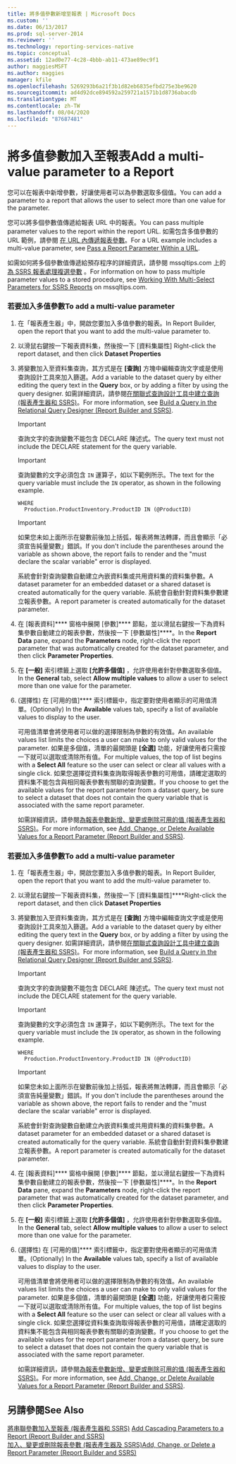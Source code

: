 ```yaml
---
title: 將多值參數新增至報表 | Microsoft Docs
ms.custom: ''
ms.date: 06/13/2017
ms.prod: sql-server-2014
ms.reviewer: ''
ms.technology: reporting-services-native
ms.topic: conceptual
ms.assetid: 12ad0e77-4c28-4bbb-ab11-473ae89ec9f1
author: maggiesMSFT
ms.author: maggies
manager: kfile
ms.openlocfilehash: 5269293b6a21f3b1d82eb6835efbd275e3be9620
ms.sourcegitcommit: ad4d92dce894592a259721a1571b1d8736abacdb
ms.translationtype: MT
ms.contentlocale: zh-TW
ms.lasthandoff: 08/04/2020
ms.locfileid: "87687481"
---
```

# <a name="add-a-multi-value-parameter-to-a-report"></a><span data-ttu-id="0a383-102">將多值參數加入至報表</span><span class="sxs-lookup"><span data-stu-id="0a383-102">Add a multi-value parameter to a Report</span></span>
  <span data-ttu-id="0a383-103">您可以在報表中新增參數，好讓使用者可以為參數選取多個值。</span><span class="sxs-lookup"><span data-stu-id="0a383-103">You can add a parameter to a report that allows the user to select more than one value for the parameter.</span></span>  
  
 <span data-ttu-id="0a383-104">您可以將多個參數值傳遞給報表 URL 中的報表。</span><span class="sxs-lookup"><span data-stu-id="0a383-104">You can pass multiple parameter values to the report within the report URL.</span></span> <span data-ttu-id="0a383-105">如需包含多值參數的 URL 範例，請參閱 [在 URL 內傳遞報表參數](../pass-a-report-parameter-within-a-url.md)。</span><span class="sxs-lookup"><span data-stu-id="0a383-105">For a URL example includes a multi-value parameter, see [Pass a Report Parameter Within a URL](../pass-a-report-parameter-within-a-url.md).</span></span>  
  
 <span data-ttu-id="0a383-106">如需如何將多個參數值傳遞給預存程序的詳細資訊，請參閱 mssqltips.com 上的 [為 SSRS 報表處理複選參數](https://go.microsoft.com/fwlink/?LinkId=321529) 。</span><span class="sxs-lookup"><span data-stu-id="0a383-106">For information on how to pass multiple parameter values to a stored procedure, see [Working With Multi-Select Parameters for SSRS Reports](https://go.microsoft.com/fwlink/?LinkId=321529) on mssqltips.com.</span></span>  
  
### <a name="to-add-a-multi-value-parameter"></a><span data-ttu-id="0a383-107">若要加入多值參數</span><span class="sxs-lookup"><span data-stu-id="0a383-107">To add a multi-value parameter</span></span>  
  
1.  <span data-ttu-id="0a383-108">在「報表產生器」中，開啟您要加入多值參數的報表。</span><span class="sxs-lookup"><span data-stu-id="0a383-108">In Report Builder, open the report that you want to add the multi-value parameter to.</span></span>  
  
2.  <span data-ttu-id="0a383-109">以滑鼠右鍵按一下報表資料集，然後按一下 [資料集屬性] </span><span class="sxs-lookup"><span data-stu-id="0a383-109">Right-click the report dataset, and then click **Dataset Properties**</span></span>  
  
3.  <span data-ttu-id="0a383-110">將變數加入至資料集查詢，其方式是在 **[查詢]** 方塊中編輯查詢文字或是使用查詢設計工具來加入篩選。</span><span class="sxs-lookup"><span data-stu-id="0a383-110">Add a variable to the dataset query by either editing the query text in the **Query** box, or by adding a filter by using the query designer.</span></span> <span data-ttu-id="0a383-111">如需詳細資訊，請參閱[在關聯式查詢設計工具中建立查詢 &#40;報表產生器和 SSRS&#41;](../report-data/build-a-query-in-the-relational-query-designer-report-builder-and-ssrs.md)。</span><span class="sxs-lookup"><span data-stu-id="0a383-111">For more information, see [Build a Query in the Relational Query Designer &#40;Report Builder and SSRS&#41;](../report-data/build-a-query-in-the-relational-query-designer-report-builder-and-ssrs.md).</span></span>  
  
    > [!IMPORTANT]  
    >  <span data-ttu-id="0a383-112">查詢文字的查詢變數不能包含 DECLARE 陳述式。</span><span class="sxs-lookup"><span data-stu-id="0a383-112">The query text must not include the DECLARE statement for the query variable.</span></span>  
  
    > [!IMPORTANT]  
    >  <span data-ttu-id="0a383-113">查詢變數的文字必須包含 `IN` 運算子，如以下範例所示。</span><span class="sxs-lookup"><span data-stu-id="0a383-113">The text for the query variable must include the `IN` operator, as shown in the following example.</span></span>  
  
    ```  
    WHERE  
      Production.ProductInventory.ProductID IN (@ProductID)  
    ```  
  
    > [!IMPORTANT]  
    >  <span data-ttu-id="0a383-114">如果您未如上面所示在變數前後加上括弧，報表將無法轉譯，而且會顯示「必須宣告純量變數」錯誤。</span><span class="sxs-lookup"><span data-stu-id="0a383-114">If you don't include the parentheses around the variable as shown above, the report fails to render and the "must declare the scalar variable" error is displayed.</span></span>  
  
     <span data-ttu-id="0a383-115">系統會針對查詢變數自動建立內嵌資料集或共用資料集的資料集參數。</span><span class="sxs-lookup"><span data-stu-id="0a383-115">A dataset parameter for an embedded dataset or a shared dataset is created automatically for the query variable.</span></span> <span data-ttu-id="0a383-116">系統會自動針對資料集參數建立報表參數。</span><span class="sxs-lookup"><span data-stu-id="0a383-116">A report parameter is created automatically for the dataset parameter.</span></span>  
  
4.  <span data-ttu-id="0a383-117">在 [報表資料]\*\*\*\* 窗格中展開 [參數]\*\*\*\* 節點，並以滑鼠右鍵按一下為資料集參數自動建立的報表參數，然後按一下 [參數屬性]\*\*\*\*。</span><span class="sxs-lookup"><span data-stu-id="0a383-117">In the **Report Data** pane, expand the **Parameters** node, right-click the report parameter that was automatically created for the dataset parameter, and then click **Parameter Properties**.</span></span>  
  
5.  <span data-ttu-id="0a383-118">在 **[一般]** 索引標籤上選取 **[允許多個值]** ，允許使用者針對參數選取多個值。</span><span class="sxs-lookup"><span data-stu-id="0a383-118">In the **General** tab, select **Allow multiple values** to allow a user to select more than one value for the parameter.</span></span>  
  
6.  <span data-ttu-id="0a383-119">(選擇性) 在 [可用的值]\*\*\*\* 索引標籤中，指定要對使用者顯示的可用值清單。</span><span class="sxs-lookup"><span data-stu-id="0a383-119">(Optionally) In the **Available** values tab, specify a list of available values to display to the user.</span></span>  
  
     <span data-ttu-id="0a383-120">可用值清單會將使用者可以做的選擇限制為參數的有效值。</span><span class="sxs-lookup"><span data-stu-id="0a383-120">An available values list limits the choices a user can make to only valid values for the parameter.</span></span> <span data-ttu-id="0a383-121">如果是多個值，清單的最開頭是 **[全選]** 功能，好讓使用者只需按一下就可以選取或清除所有值。</span><span class="sxs-lookup"><span data-stu-id="0a383-121">For multiple values, the top of list begins with a **Select All** feature so the user can select or clear all values with a single click.</span></span> <span data-ttu-id="0a383-122">如果您選擇從資料集查詢取得報表參數的可用值，請確定選取的資料集不能包含與相同報表參數有關聯的查詢變數。</span><span class="sxs-lookup"><span data-stu-id="0a383-122">If you choose to get the available values for the report parameter from a dataset query, be sure to select a dataset that does not contain the query variable that is associated with the same report parameter.</span></span>  
  
     <span data-ttu-id="0a383-123">如需詳細資訊，請參閱[為報表參數新增、變更或刪除可用的值 &#40;報表產生器和 SSRS&#41;](add-change-or-delete-available-values-for-a-report-parameter.md)。</span><span class="sxs-lookup"><span data-stu-id="0a383-123">For more information, see [Add, Change, or Delete Available Values for a Report Parameter &#40;Report Builder and SSRS&#41;](add-change-or-delete-available-values-for-a-report-parameter.md).</span></span>  
  
### <a name="to-add-a-multi-value-parameter"></a><span data-ttu-id="0a383-124">若要加入多值參數</span><span class="sxs-lookup"><span data-stu-id="0a383-124">To add a multi-value parameter</span></span>  
  
1.  <span data-ttu-id="0a383-125">在「報表產生器」中，開啟您要加入多值參數的報表。</span><span class="sxs-lookup"><span data-stu-id="0a383-125">In Report Builder, open the report that you want to add the multi-value parameter to.</span></span>  
  
2.  <span data-ttu-id="0a383-126">以滑鼠右鍵按一下報表資料集，然後按一下 [資料集屬性]\*\*\*\*</span><span class="sxs-lookup"><span data-stu-id="0a383-126">Right-click the report dataset, and then click **Dataset Properties**</span></span>  
  
3.  <span data-ttu-id="0a383-127">將變數加入至資料集查詢，其方式是在 **[查詢]** 方塊中編輯查詢文字或是使用查詢設計工具來加入篩選。</span><span class="sxs-lookup"><span data-stu-id="0a383-127">Add a variable to the dataset query by either editing the query text in the **Query** box, or by adding a filter by using the query designer.</span></span> <span data-ttu-id="0a383-128">如需詳細資訊，請參閱[在關聯式查詢設計工具中建立查詢 &#40;報表產生器和 SSRS&#41;](../report-data/build-a-query-in-the-relational-query-designer-report-builder-and-ssrs.md)。</span><span class="sxs-lookup"><span data-stu-id="0a383-128">For more information, see [Build a Query in the Relational Query Designer &#40;Report Builder and SSRS&#41;](../report-data/build-a-query-in-the-relational-query-designer-report-builder-and-ssrs.md).</span></span>  
  
    > [!IMPORTANT]  
    >  <span data-ttu-id="0a383-129">查詢文字的查詢變數不能包含 DECLARE 陳述式。</span><span class="sxs-lookup"><span data-stu-id="0a383-129">The query text must not include the DECLARE statement for the query variable.</span></span>  
  
    > [!IMPORTANT]  
    >  <span data-ttu-id="0a383-130">查詢變數的文字必須包含 `IN` 運算子，如以下範例所示。</span><span class="sxs-lookup"><span data-stu-id="0a383-130">The text for the query variable must include the `IN` operator, as shown in the following example.</span></span>  
  
    ```  
    WHERE  
      Production.ProductInventory.ProductID IN (@ProductID)  
    ```  
  
    > [!IMPORTANT]  
    >  <span data-ttu-id="0a383-131">如果您未如上面所示在變數前後加上括弧，報表將無法轉譯，而且會顯示「必須宣告純量變數」錯誤。</span><span class="sxs-lookup"><span data-stu-id="0a383-131">If you don't include the parentheses around the variable as shown above, the report fails to render and the "must declare the scalar variable" error is displayed.</span></span>  
  
     <span data-ttu-id="0a383-132">系統會針對查詢變數自動建立內嵌資料集或共用資料集的資料集參數。</span><span class="sxs-lookup"><span data-stu-id="0a383-132">A dataset parameter for an embedded dataset or a shared dataset is created automatically for the query variable.</span></span> <span data-ttu-id="0a383-133">系統會自動針對資料集參數建立報表參數。</span><span class="sxs-lookup"><span data-stu-id="0a383-133">A report parameter is created automatically for the dataset parameter.</span></span>  
  
4.  <span data-ttu-id="0a383-134">在 [報表資料]\*\*\*\* 窗格中展開 [參數]\*\*\*\* 節點，並以滑鼠右鍵按一下為資料集參數自動建立的報表參數，然後按一下 [參數屬性]\*\*\*\*。</span><span class="sxs-lookup"><span data-stu-id="0a383-134">In the **Report Data** pane, expand the **Parameters** node, right-click the report parameter that was automatically created for the dataset parameter, and then click **Parameter Properties**.</span></span>  
  
5.  <span data-ttu-id="0a383-135">在 **[一般]** 索引標籤上選取 **[允許多個值]** ，允許使用者針對參數選取多個值。</span><span class="sxs-lookup"><span data-stu-id="0a383-135">In the **General** tab, select **Allow multiple values** to allow a user to select more than one value for the parameter.</span></span>  
  
6.  <span data-ttu-id="0a383-136">(選擇性) 在 [可用的值]\*\*\*\* 索引標籤中，指定要對使用者顯示的可用值清單。</span><span class="sxs-lookup"><span data-stu-id="0a383-136">(Optionally) In the **Available** values tab, specify a list of available values to display to the user.</span></span>  
  
     <span data-ttu-id="0a383-137">可用值清單會將使用者可以做的選擇限制為參數的有效值。</span><span class="sxs-lookup"><span data-stu-id="0a383-137">An available values list limits the choices a user can make to only valid values for the parameter.</span></span> <span data-ttu-id="0a383-138">如果是多個值，清單的最開頭是 **[全選]** 功能，好讓使用者只需按一下就可以選取或清除所有值。</span><span class="sxs-lookup"><span data-stu-id="0a383-138">For multiple values, the top of list begins with a **Select All** feature so the user can select or clear all values with a single click.</span></span> <span data-ttu-id="0a383-139">如果您選擇從資料集查詢取得報表參數的可用值，請確定選取的資料集不能包含與相同報表參數有關聯的查詢變數。</span><span class="sxs-lookup"><span data-stu-id="0a383-139">If you choose to get the available values for the report parameter from a dataset query, be sure to select a dataset that does not contain the query variable that is associated with the same report parameter.</span></span>  
  
     <span data-ttu-id="0a383-140">如需詳細資訊，請參閱[為報表參數新增、變更或刪除可用的值 &#40;報表產生器和 SSRS&#41;](add-change-or-delete-available-values-for-a-report-parameter.md)。</span><span class="sxs-lookup"><span data-stu-id="0a383-140">For more information, see [Add, Change, or Delete Available Values for a Report Parameter &#40;Report Builder and SSRS&#41;](add-change-or-delete-available-values-for-a-report-parameter.md).</span></span>  
  
## <a name="see-also"></a><span data-ttu-id="0a383-141">另請參閱</span><span class="sxs-lookup"><span data-stu-id="0a383-141">See Also</span></span>  
 <span data-ttu-id="0a383-142">[將串聯參數加入至報表 &#40;報表產生器和 SSRS&#41;](add-cascading-parameters-to-a-report-report-builder-and-ssrs.md) </span><span class="sxs-lookup"><span data-stu-id="0a383-142">[Add Cascading Parameters to a Report &#40;Report Builder and SSRS&#41;](add-cascading-parameters-to-a-report-report-builder-and-ssrs.md) </span></span>  
 [<span data-ttu-id="0a383-143">加入、變更或刪除報表參數 &#40;報表產生器及 SSRS&#41;</span><span class="sxs-lookup"><span data-stu-id="0a383-143">Add, Change, or Delete a Report Parameter &#40;Report Builder and SSRS&#41;</span></span>](add-change-or-delete-a-report-parameter-report-builder-and-ssrs.md)  
  
  
